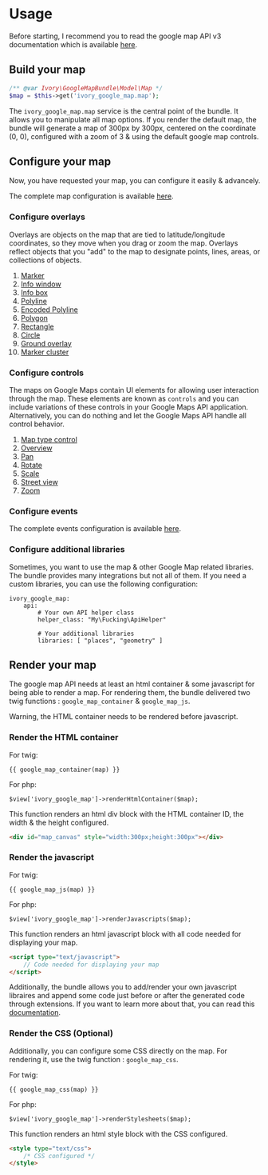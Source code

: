 # Usage

Before starting, I recommend you to read the google map API v3 documentation which is available
[here](http://code.google.com/apis/maps/documentation/javascript/reference.html).

## Build your map

``` php
/** @var Ivory\GoogleMapBundle\Model\Map */
$map = $this->get('ivory_google_map.map');
```

The ``ivory_google_map.map`` service is the central point of the bundle. It allows you to manipulate all map options.
If you render the default map, the bundle will generate a map of 300px by 300px, centered on the coordinate (0, 0),
configured with a zoom of 3 & using the default google map controls.

## Configure your map

Now, you have requested your map, you can configure it easily & advancely.

The complete map configuration is available
[here](http://github.com/egeloen/IvoryGoogleMapBundle/blob/master/Resources/doc/usage/map.md).

### Configure overlays

Overlays are objects on the map that are tied to latitude/longitude coordinates, so they move when you drag or zoom
the map. Overlays reflect objects that you "add" to the map to designate points, lines, areas, or collections of
objects.

 1.  [Marker](http://github.com/egeloen/IvoryGoogleMapBundle/blob/master/Resources/doc/usage/overlays/marker.md)
 2.  [Info window](http://github.com/egeloen/IvoryGoogleMapBundle/blob/master/Resources/doc/usage/overlays/info_window.md)
 3.  [Info box](http://github.com/egeloen/IvoryGoogleMapBundle/blob/master/Resources/doc/usage/overlays/info_box.md)
 4.  [Polyline](http://github.com/egeloen/IvoryGoogleMapBundle/blob/master/Resources/doc/usage/overlays/polyline.md)
 5.  [Encoded Polyline](http://github.com/egeloen/IvoryGoogleMapBundle/blob/master/Resources/doc/usage/overlays/encoded_polyline.md)
 6.  [Polygon](http://github.com/egeloen/IvoryGoogleMapBundle/blob/master/Resources/doc/usage/overlays/polygon.md)
 7.  [Rectangle](http://github.com/egeloen/IvoryGoogleMapBundle/blob/master/Resources/doc/usage/overlays/rectangle.md)
 8.  [Circle](http://github.com/egeloen/IvoryGoogleMapBundle/blob/master/Resources/doc/usage/overlays/circle.md)
 9.  [Ground overlay](http://github.com/egeloen/IvoryGoogleMapBundle/blob/master/Resources/doc/usage/overlays/ground_overlay.md)
 10. [Marker cluster](http://github.com/egeloen/IvoryGoogleMapBundle/blob/master/Resources/doc/usage/overlays/marker_cluster.md)

### Configure controls

The maps on Google Maps contain UI elements for allowing user interaction through the map. These elements are known
as ``controls`` and you can include variations of these controls in your Google Maps API application. Alternatively,
you can do nothing and let the Google Maps API handle all control behavior.

 1. [Map type control](http://github.com/egeloen/IvoryGoogleMapBundle/blob/master/Resources/doc/usage/controls/map_type.md)
 2. [Overview](http://github.com/egeloen/IvoryGoogleMapBundle/blob/master/Resources/doc/usage/controls/overview.md)
 3. [Pan](http://github.com/egeloen/IvoryGoogleMapBundle/blob/master/Resources/doc/usage/controls/pan.md)
 4. [Rotate](http://github.com/egeloen/IvoryGoogleMapBundle/blob/master/Resources/doc/usage/controls/rotate.md)
 5. [Scale](http://github.com/egeloen/IvoryGoogleMapBundle/blob/master/Resources/doc/usage/controls/scale.md)
 6. [Street view](http://github.com/egeloen/IvoryGoogleMapBundle/blob/master/Resources/doc/usage/controls/street_view.md)
 7. [Zoom](http://github.com/egeloen/IvoryGoogleMapBundle/blob/master/Resources/doc/usage/controls/zoom.md)

### Configure events

The complete events configuration is available
[here](http://github.com/egeloen/IvoryGoogleMapBundle/blob/master/Resources/doc/usage/events.md).

### Configure additional libraries

Sometimes, you want to use the map & other Google Map related libraries. The bundle provides many integrations but not
all of them. If you need a custom libraries, you can use the following configuration:

```
ivory_google_map:
    api:
        # Your own API helper class
        helper_class: "My\Fucking\ApiHelper"

        # Your additional libraries
        libraries: [ "places", "geometry" ]
```

## Render your map

The google map API needs at least an html container & some javascript for being able to render a map. For rendering
them, the bundle delivered two twig functions : ``google_map_container`` & ``google_map_js``.

Warning, the HTML container needs to be rendered before javascript.

### Render the HTML container

For twig:

```
{{ google_map_container(map) }}
```

For php:

```
$view['ivory_google_map']->renderHtmlContainer($map);
```

This function renders an html div block with the HTML container ID, the width & the height configured.

``` html
<div id="map_canvas" style="width:300px;height:300px"></div>
```

### Render the javascript

For twig:

```
{{ google_map_js(map) }}
```

For php:

```
$view['ivory_google_map']->renderJavascripts($map);
```

This function renders an html javascript block with all code needed for displaying your map.

``` html
<script type="text/javascript">
    // Code needed for displaying your map
</script>
```

Additionally, the bundle allows you to add/render your own javascript libraires and append some code just before or
after the generated code through extensions. If you want to learn more about that, you can read this
[documentation](http://github.com/egeloen/IvoryGoogleMapBundle/blob/master/Resources/doc/usage/helper/extension.md).

### Render the CSS (Optional)

Additionally, you can configure some CSS directly on the map. For rendering it, use the twig function :
``google_map_css``.

For twig:

```
{{ google_map_css(map) }}
```

For php:

```
$view['ivory_google_map']->renderStylesheets($map);
```

This function renders an html style block with the CSS configured.

``` html
<style type="text/css">
    /* CSS configured */
</style>
```

